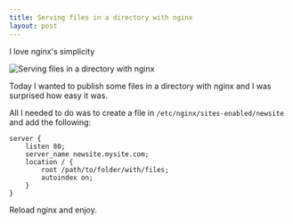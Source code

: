 ```yaml
---
title: Serving files in a directory with nginx
layout: post
---
```


I love nginx's simplicity

![Serving files in a directory with nginx](/media/nginx)

Today I wanted to publish some files in a directory with nginx and I was
surprised how easy it was.

All I needed to do was to create a file in `/etc/nginx/sites-enabled/newsite`
and add the following:

```nginx
server {
    listen 80;
    server_name newsite.mysite.com;
    location / {
        root /path/to/folder/with/files;
        autoindex on;
    }
}

```

Reload nginx and enjoy.
